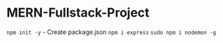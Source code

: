# MERN-Fullstack-Project

`npm init -y` - Create package.json
`npm i express`
`sudo npm i nodemon -g`
